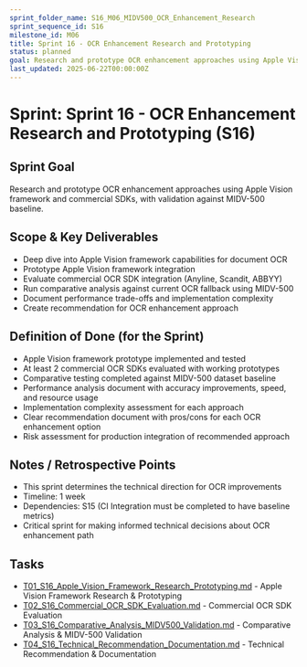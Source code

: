 ```yaml
---
sprint_folder_name: S16_M06_MIDV500_OCR_Enhancement_Research
sprint_sequence_id: S16
milestone_id: M06
title: Sprint 16 - OCR Enhancement Research and Prototyping
status: planned
goal: Research and prototype OCR enhancement approaches using Apple Vision framework and commercial SDKs, with validation against MIDV-500 baseline.
last_updated: 2025-06-22T00:00:00Z
---
```


# Sprint: Sprint 16 - OCR Enhancement Research and Prototyping (S16)

## Sprint Goal
Research and prototype OCR enhancement approaches using Apple Vision framework and commercial SDKs, with validation against MIDV-500 baseline.

## Scope & Key Deliverables
- Deep dive into Apple Vision framework capabilities for document OCR
- Prototype Apple Vision framework integration
- Evaluate commercial OCR SDK integration (Anyline, Scandit, ABBYY)
- Run comparative analysis against current OCR fallback using MIDV-500
- Document performance trade-offs and implementation complexity
- Create recommendation for OCR enhancement approach

## Definition of Done (for the Sprint)
- Apple Vision framework prototype implemented and tested
- At least 2 commercial OCR SDKs evaluated with working prototypes
- Comparative testing completed against MIDV-500 dataset baseline
- Performance analysis document with accuracy improvements, speed, and resource usage
- Implementation complexity assessment for each approach
- Clear recommendation document with pros/cons for each OCR enhancement option
- Risk assessment for production integration of recommended approach

## Notes / Retrospective Points
- This sprint determines the technical direction for OCR improvements
- Timeline: 1 week
- Dependencies: S15 (CI Integration must be completed to have baseline metrics)
- Critical sprint for making informed technical decisions about OCR enhancement path

## Tasks
- [T01_S16_Apple_Vision_Framework_Research_Prototyping.md](T01_S16_Apple_Vision_Framework_Research_Prototyping.md) - Apple Vision Framework Research & Prototyping
- [T02_S16_Commercial_OCR_SDK_Evaluation.md](T02_S16_Commercial_OCR_SDK_Evaluation.md) - Commercial OCR SDK Evaluation
- [T03_S16_Comparative_Analysis_MIDV500_Validation.md](T03_S16_Comparative_Analysis_MIDV500_Validation.md) - Comparative Analysis & MIDV-500 Validation
- [T04_S16_Technical_Recommendation_Documentation.md](T04_S16_Technical_Recommendation_Documentation.md) - Technical Recommendation & Documentation